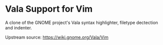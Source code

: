 Vala Support for Vim
====================

A clone of the GNOME project's Vala syntax highlighter, filetype dectection
and indenter.

Upstream source:
https://wiki.gnome.org/Vala/Vim
